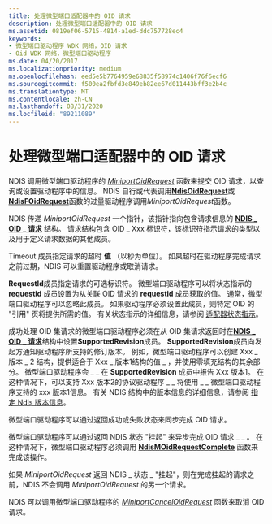```yaml
---
title: 处理微型端口适配器中的 OID 请求
description: 处理微型端口适配器中的 OID 请求
ms.assetid: 0819ef06-5715-4814-a1ed-ddc757728ec4
keywords:
- 微型端口驱动程序 WDK 网络，OID 请求
- Oid WDK 网络，微型端口驱动程序
ms.date: 04/20/2017
ms.localizationpriority: medium
ms.openlocfilehash: eed5e5b7764959e68835f58974c1406f76f6ecf6
ms.sourcegitcommit: f500ea2fbfd3e849eb82ee67d011443bff3e2b4c
ms.translationtype: MT
ms.contentlocale: zh-CN
ms.lasthandoff: 08/31/2020
ms.locfileid: "89211089"
---
```

# <a name="handling-oid-requests-in-a-miniport-adapter"></a>处理微型端口适配器中的 OID 请求





NDIS 调用微型端口驱动程序的 [*MiniportOidRequest*](/windows-hardware/drivers/ddi/ndis/nc-ndis-miniport_oid_request) 函数来提交 OID 请求，以查询或设置驱动程序中的信息。 NDIS 自行或代表调用[**NdisOidRequest**](/windows-hardware/drivers/ddi/ndis/nf-ndis-ndisoidrequest)或[**NdisFOidRequest**](/windows-hardware/drivers/ddi/ndis/nf-ndis-ndisfoidrequest)函数的过量驱动程序调用*MiniportOidRequest*函数。

NDIS 传递 *MiniportOidRequest* 一个指针，该指针指向包含请求信息的 [**NDIS \_ OID \_ 请求**](/windows-hardware/drivers/ddi/ndis/ns-ndis-_ndis_oid_request) 结构。 请求结构包含 OID \_ Xxx 标识符，该标识符指示请求的类型以及用于定义请求数据的其他成员。

Timeout 成员指定请求的超时 **值** （以秒为单位）。 如果超时在驱动程序完成请求之前过期，NDIS 可以重置驱动程序或取消请求。

**RequestId**成员指定请求的可选标识符。 微型端口驱动程序可以将状态指示的 **requestid** 成员设置为从关联 OID 请求的 **requestid** 成员获取的值。 通常，微型端口驱动程序可以忽略此成员。 如果驱动程序必须设置此成员，则特定 OID 的 "引用" 页将提供所需的值。 有关状态指示的详细信息，请参阅 [适配器状态指示](miniport-adapter-status-indications.md)。

成功处理 OID 集请求的微型端口驱动程序必须在从 OID 集请求返回时在[**NDIS \_ OID \_ 请求**](/windows-hardware/drivers/ddi/ndis/ns-ndis-_ndis_oid_request)结构中设置**SupportedRevision**成员。 **SupportedRevision**成员向发起方通知驱动程序所支持的修订版本。 例如，微型端口驱动程序可以创建 Xxx \_ 版本 \_ 2 结构，提供适合于 Xxx \_ 版本1结构的值 \_ ，并使用零填充结构的其余部分。 微型端口驱动程序会 \_ \_ 在 **SupportedRevision** 成员中报告 Xxx 版本1。 在这种情况下，可以支持 Xxx 版本2的协议驱动程序 \_ \_ 将使用 \_ \_ 微型端口驱动程序支持的 xxx 版本1信息。 有关 NDIS 结构中的版本信息的详细信息，请参阅 [指定 Ndis 版本信息](specifying-ndis-version-information.md)。

微型端口驱动程序可以通过返回成功或失败状态来同步完成 OID 请求。

微型端口驱动程序可以通过返回 NDIS 状态 "挂起" 来异步完成 OID 请求 \_ \_ 。 在这种情况下，微型端口驱动程序必须调用 [**NdisMOidRequestComplete**](/windows-hardware/drivers/ddi/ndis/nf-ndis-ndismoidrequestcomplete) 函数来完成该操作。

如果 *MiniportOidRequest* 返回 NDIS \_ 状态 \_ "挂起"，则在完成挂起的请求之前，NDIS 不会调用 *MiniportOidRequest* 的另一个请求。

NDIS 可以调用微型端口驱动程序的 [*MiniportCancelOidRequest*](/windows-hardware/drivers/ddi/ndis/nc-ndis-miniport_cancel_oid_request) 函数来取消 OID 请求。

 

